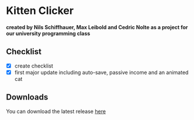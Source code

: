 # Kitten Clicker

#### created by Nils Schiffhauer, Max Leibold and Cedric Nolte as a project for our university programming class


## Checklist
- [x] create checklist
- [x] first major update including auto-save, passive income and an animated cat

## Downloads
You can download the latest release [here](https://github.com/etlon/hs-fulda-ERROR40game/releases)

